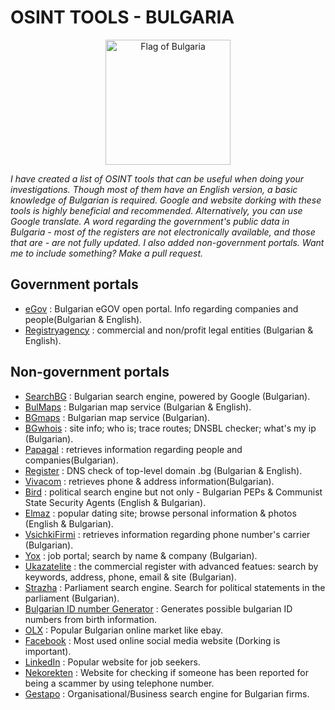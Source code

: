 # OSINT TOOLS - BULGARIA


<a title="SKopp, Public domain, via Wikimedia Commons" href="https://commons.wikimedia.org/wiki/File:Flag_of_Bulgaria.svg"><p align="center"><img width="200" alt="Flag of Bulgaria" src="https://upload.wikimedia.org/wikipedia/commons/thumb/9/9a/Flag_of_Bulgaria.svg/128px-Flag_of_Bulgaria.svg.png"></a></p>

<i>I have created a list of OSINT tools that can be useful when doing your investigations. Though most of them have an English version, a basic knowledge of Bulgarian is required. Google and website dorking with these tools is highly beneficial and recommended. Alternatively, you can use Google translate. A word regarding the government's public data in Bulgaria - most of the registers are not electronically available, and those that are - are not fully updated. I also added non-government portals. Want me to include something? Make a pull request.</i>
 
 

## Government portals

* [eGov](https://data.egov.bg) : Bulgarian eGOV open portal. Info regarding companies and people(Bulgarian & English). 
* [Registryagency](https://portal.registryagency.bg/en/commercial-register) : commercial and non/profit legal entities (Bulgarian & English).



## Non-government portals

* [SearchBG](http://search.bg) : Bulgarian search engine, powered by Google (Bulgarian).
* [BulMaps](https://www.bulmaps.bg/) : Bulgarian map service (Bulgarian & English).
* [BGmaps](https://www.bgmaps.com) : Bulgarian map service (Bulgarian).
* [BGwhois](http://bgwhois.com) : site info; who is; trace routes; DNSBL checker; what's my ip (Bulgarian).
* [Papagal](https://papagal.bg) : retrieves information regarding people and companies(Bulgarian).
* [Register](https://www.register.bg/) : DNS check of top-level domain .bg (Bulgarian & English).
* [Vivacom](https://www.vivacom.bg/bg/residential/polezni-syveti/ukazatel/telefonni-nomera#tabs-anchor) : retrieves phone & address information(Bulgarian).
* [Bird](https://bird.bg/tr/) : political search engine but not only - Bulgarian PEPs & Communist State Security Agents (English & Bulgarian).
* [Elmaz](https://www.elmaz.com/zapoznanstva/) : popular dating site; browse personal information & photos (English & Bulgarian).
* [VsichkiFirmi](https://vsichkifirmi.com/) : retrieves information regarding phone number's carrier (Bulgarian).
* [Yox](https://yox.bg) : job portal; search by name & company (Bulgarian).
* [Ukazatelite](https://www.ukazatelite.com) : the commercial register with advanced featues: search by keywords, address, phone, email & site (Bulgarian).
* [Strazha](https://www.strazha.bg) : Parliament search engine. Search for political statements in the parliament (Bulgarian).
* [Bulgarian ID number Generator](https://georgi.unixsol.org/programs/egn.php) : Generates possible bulgarian ID numbers from birth information.
* [OLX](https://olx.bg) : Popular Bulgarian online market like ebay.
* [Facebook](https://facebook.com) : Most used online social media website (Dorking is important).
* [LinkedIn](https://bg.linkedin.com/) : Popular website for job seekers.
* [Nekorekten](https://nekorekten.com/) : Website for checking if someone has been reported for being a scammer by using telephone number.
* [Gestapo](https://gestapo.bg/Search) : Organisational/Business search engine for Bulgarian firms.
